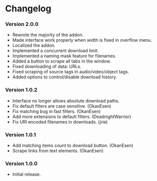 # Changelog

### Version 2.0.0
 - Rewrote the majority of the addon.
 - Made interface work properly when width is fixed in overflow menu.
 - Localized the addon.
 - Implemented a concurrent download limit.
 - Implemented a naming mask feature for filenames.
 - Added a button to scrape all tabs in the window.
 - Fixed downloading of data: URLs.
 - Fixed scraping of source tags in audio/video/object tags.
 - Added options to control/disable download history.

### Version 1.0.2
 - Interface no longer allows absolute download paths.
 - Fix default filters are case sensitive. (OkanEsen)
 - Fix matching bug in fast filters. (OkanEsen)
 - Add more extensions to default filters. (DeadnightWarrior)
 - Fix URI encoded filenames in downloads. (jrie)

### Version 1.0.1
 - Add matching items count to download button. (OkanEsen)
 - Scrape links from text elements. (OkanEsen)

### Version 1.0.0
 - Initial release.
